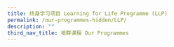 ```yaml
---
title: 终身学习项目 Learning for Life Programme (LLP)
permalink: /our-programmes-hidden/LLP/
description: ""
third_nav_title: 培群课程 Our Programmes
---
```

